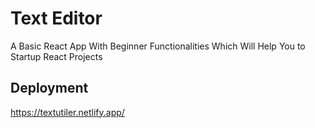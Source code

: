 # Text Editor

A Basic React App With Beginner Functionalities Which Will Help You to Startup React Projects

## Deployment
https://textutiler.netlify.app/
